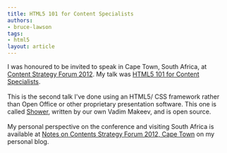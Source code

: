```yaml
---
title: HTML5 101 for Content Specialists
authors:
- bruce-lawson
tags:
- html5
layout: article
---
```

I was honoured to be invited to speak in Cape Town, South Africa, at <a href="http://csforum2012.com/">Content Strategy Forum 2012</a>. My talk was <a href="http://people.opera.com/brucel/talks/2012/csforum/">HTML5 101 for Content Specialists</a>. <br/><br/>This is the second talk I&#39;ve done using an HTML5/ CSS framework rather than Open Office or other proprietary presentation software. This one is called <a href="https://github.com/pepelsbey/shower" target="_blank">Shower</a>, written by our own Vadim Makeev, and is open source. <br/><br/>My personal perspective on the conference and visiting South Africa is available at <a href="http://www.brucelawson.co.uk/2012/notes-on-contents-strategy-forum-2012-cape-town/">Notes on Contents Strategy Forum 2012, Cape Town</a> on my personal blog.
